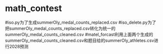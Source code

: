 # math_contest
#iso.py为了生成summerOly_medal_counts_replaced.csv
#iso_delete.py为了把summerOly_medal_counts_replaced.csv转化为统一的summerOly_medal_counts_cleaned.csv
#matel_forcast利用上面两个生成的summerOly_medal_counts_cleaned.csv和题目给的summerOly_athletes.csv进行2028预测
